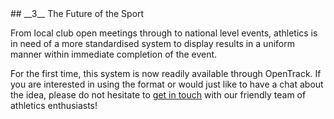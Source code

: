 <div markdown="1" data-aos="fade-up">
## __3__ The Future of the Sport

From local club open meetings through to national level events, athletics is in need of a more standardised system to display results in a uniform manner within immediate completion of the event. 

For the first time, this system is now readily available through OpenTrack. If you are interested in using the format or would just like to have a chat about the idea, please do not hesitate to <a href="/contact/">get in touch</a> with our friendly team of athletics enthusiasts!

</div>
